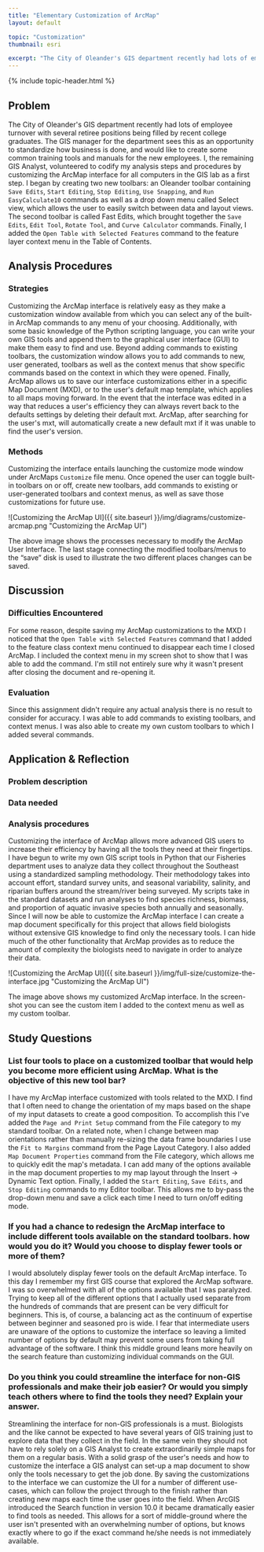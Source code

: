 ```yaml
---
title: "Elementary Customization of ArcMap"
layout: default

topic: "Customization"
thumbnail: esri

excerpt: "The City of Oleander's GIS department recently had lots of employee turnover with several retiree positions being filled by recent college graduates.  The GIS manager for the department sees this as an opportunity to standardize how business is done, and would like to create some common training tools and manuals for the new employees.  I, the remaining GIS Analyst, volunteered to codify my analysis steps and procedures by customizing the ArcMap interface for all computers in the GIS lab as a first step.  I began by creating two new toolbars: an Oleander toolbar containing Save Edits, Start Editing, Stop Editing, Use Snapping, and Run EasyCalculate10 commands as well as a drop down menu called Select view, which allows the user to easily switch between data and layout views.  The second toolbar is called Fast Edits, which brought together the Save Edits, Edit Tool, Rotate Tool, and Curve Calculator commands.  Finally, I added the `Open Table with Selected Features` command to the feature layer context menu in the Table of Contents."
---
```


{% include topic-header.html %}

## Problem

The City of Oleander's GIS department recently had lots of employee turnover with several retiree positions being filled by recent college graduates.  The GIS manager for the department sees this as an opportunity to standardize how business is done, and would like to create some common training tools and manuals for the new employees.  I, the remaining GIS Analyst, volunteered to codify my analysis steps and procedures by customizing the ArcMap interface for all computers in the GIS lab as a first step.  I began by creating two new toolbars: an Oleander toolbar containing `Save Edits`, `Start Editing`, `Stop Editing`, `Use Snapping`, and `Run EasyCalculate10` commands as well as a drop down menu called Select view, which allows the user to easily switch between data and layout views.  The second toolbar is called Fast Edits, which brought together the `Save Edits`, `Edit Tool`, `Rotate Tool`, and `Curve Calculator` commands.  Finally, I added the `Open Table with Selected Features` command to the feature layer context menu in the Table of Contents. 

## Analysis Procedures

### Strategies

Customizing the ArcMap interface is relatively easy as they make a customization window available from which you can select any of the built-in ArcMap commands to any menu of your choosing.  Additionally, with some basic knowledge of the Python scripting language, you can write your own GIS tools and append them to the graphical user interface (GUI) to make them easy to find and use.  Beyond adding commands to existing toolbars, the customization window allows you to add commands to new, user generated, toolbars as well as the context menus that show specific commands based on the context in which they were opened.  Finally, ArcMap allows us to save our interface customizations either in a specific Map Document (MXD), or to the user's default map template, which applies to all maps moving forward.  In the event that the interface was edited in a way that reduces a user's efficiency they can always revert back to the defaults settings by deleting their default mxt.  ArcMap, after searching for the user's mxt, will automatically create a new default mxt if it was unable to find the user's version.

### Methods

Customizing the interface entails launching the customize mode window under ArcMaps `Customize` file menu.  Once opened the user can toggle built-in toolbars on or off, create new toolbars, add commands to existing or user-generated toolbars and context menus, as well as save those customizations for future use.

![Customizing the ArcMap UI]({{ site.baseurl }}/img/diagrams/customize-arcmap.png "Customizing the ArcMap UI")

The above image shows the processes necessary to modify the ArcMap User Interface.  The last stage connecting the modified toolbars/menus to the “save” disk is used to illustrate the two different places changes can be saved.
## Discussion

### Difficulties Encountered

For some reason, despite saving my ArcMap customizations to the MXD I noticed that the `Open Table with Selected Features` command that I added to the feature class context menu continued to disappear each time I closed ArcMap.  I included the context menu in my screen shot to show that I was able to add the command.  I'm still not entirely sure why it wasn't present after closing the document and re-opening it.

### Evaluation

Since this assignment didn't require any actual analysis there is no result to consider for accuracy.  I was able to add commands to existing toolbars, and context menus.  I was also able to create my own custom toolbars to which I added several commands.

## Application & Reflection

### Problem description

### Data needed

### Analysis procedures

Customizing the interface of ArcMap allows more advanced GIS users to increase their efficiency by having all the tools they need at their fingertips.  I have begun to write my own GIS script tools in Python that our Fisheries department uses to analyze data they collect throughout the Southeast using a standardized sampling methodology.  Their methodology takes into account effort, standard survey units, and seasonal variability, salinity, and riparian buffers around the stream/river being surveyed.  My scripts take in the standard datasets and run analyses to find species richness, biomass, and proportion of aquatic invasive species both annually and seasonally.  Since I will now be able to customize the ArcMap interface I can create a map document specifically for this project that allows field biologists without extensive GIS knowledge to find only the necessary tools. I can hide much of the other functionality that ArcMap provides as to reduce the amount of complexity the biologists need to navigate in order to analyze their data.

![Customizing the ArcMap UI]({{ site.baseurl }}/img/full-size/customize-the-interface.jpg "Customizing the ArcMap UI")

The image above shows my customized ArcMap interface.  In the screen-shot you can see the custom item I added to the context menu as well as my custom toolbar.

## Study Questions

### List four tools to place on a customized toolbar that would help you become more efficient using ArcMap. What is the objective of this new tool bar?

I have my ArcMap interface customized with tools related to the MXD.  I find that I often need to change the orientation of my maps based on the shape of my input datasets to create a good composition.  To accomplish this I've added the `Page and Print Setup` command from the File category to my standard toolbar.  On a related note, when I change between map orientations rather than manually re-sizing the data frame boundaries I use the `Fit to Margins` command from the Page Layout Category.  I also added `Map Document Properties` command from the File category, which allows me to quickly edit the map's metadata.  I can add many of the options available in the map document properties to my map layout through the Insert -> Dynamic Text option.  Finally, I added the `Start Editing`, `Save Edits`, and `Stop Editing` commands to my Editor toolbar.  This allows me to by-pass the drop-down menu and save a click each time I need to turn on/off editing mode.

### If you had a chance to redesign the ArcMap interface to include different tools available on the standard toolbars. how would you do it? Would you choose to display fewer tools or more of them?

I would absolutely display fewer tools on the default ArcMap interface.  To this day I remember my first GIS course that explored the ArcMap software.  I was so overwhelmed with all of the options available that I was paralyzed. Trying to keep all of the different options that I actually used separate from the hundreds of commands that are present can be very difficult for beginners.  This is, of course, a balancing act as the continuum of expertise between beginner and seasoned pro is wide.  I fear that intermediate users are unaware of the options to customize the interface so leaving a limited number of options by default may prevent some users from taking full advantage of the software.  I think this middle ground leans more heavily on the search feature than customizing individual commands on the GUI.

### Do you think you could streamline the interface for non-GIS professionals and make their job easier? Or would you simply teach others where to find the tools they need? Explain your answer.

Streamlining the interface for non-GIS professionals is a must.  Biologists and the like cannot be expected to have several years of GIS training just to explore data that they collect in the field.  In the same vein they should not have to rely solely on a GIS Analyst to create extraordinarily simple maps for them on a regular basis.  With a solid grasp of the user's needs and how to customize the interface a GIS analyst can set-up a map document to show only the tools necessary to get the job done.  By saving the customizations to the interface we can customize the UI for a number of different use-cases, which can follow the project through to the finish rather than creating new maps each time the user goes into the field.  When ArcGIS introduced the Search function in version 10.0 it became dramatically easier to find tools as needed.  This allows for a sort of middle-ground where the user isn't presented with an overwhelming number of options, but knows exactly where to go if the exact command he/she needs is not immediately available.